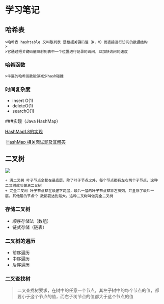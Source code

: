 # 学习笔记

## 哈希表

	>哈希表 hashtable 又叫散列表 是根据关键码值（K，V）而直接进行访问的数据结构
	>
	>它通过把关键码值映射到表中一个位置进行记录的访问，以加快访问的速度

### 哈希函数

	>牛逼的哈希函数能够减少hash碰撞

### 时间复杂度

 + insert O(1)
 + deleteO(1)
 + searchO(1)

###实现（Java HashMap）

<a href ="https://tech.meituan.com/2016/06/24/java-hashmap.html">	HashMap1.8的实现</a>

​	<a href="https://www.jianshu.com/p/75adf47958a7">HashMap 相关面试题及其解答</a>

## 二叉树

![](img.tomato530.com/binary_tree.jpg)

	+ 满二叉树 叶子节点全都在最底层，除了叶子节点之外，每个节点都有左右两个子节点，这种二叉树就叫做满二叉树
	+ 完全二叉树 叶子节点都在最底下两层，最后一层的叶子节点都靠左排列，并且除了最后一层，其他层的节点个	数都要达到最大，这种二叉树叫做完全二叉树

### 存储二叉树

+ 顺序存储法（数组）
+ 链式存储（链表）

### 二叉树的遍历

+ 前序遍历
+ 中序遍历
+ 后序遍历

### 二叉查找树

> 二叉查找树要求，在树中的任意一个节点，其左子树中的每个节点的值，都要小于这个节点的值，而右子树节点的值都大于这个节点的值

















